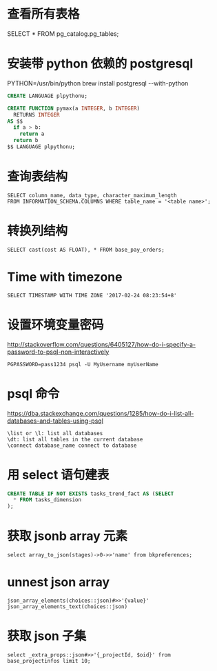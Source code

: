 # 查看所有表格
SELECT * FROM pg_catalog.pg_tables;

# 安装带 python 依赖的 postgresql

PYTHON=/usr/bin/python brew install postgresql --with-python

```sql
CREATE LANGUAGE plpythonu;

CREATE FUNCTION pymax(a INTEGER, b INTEGER)
  RETURNS INTEGER
AS $$
  if a > b:
    return a
  return b
$$ LANGUAGE plpythonu;
```

# 查询表结构

```
SELECT column_name, data_type, character_maximum_length
FROM INFORMATION_SCHEMA.COLUMNS WHERE table_name = '<table name>';
```

# 转换列结构
`SELECT cast(cost AS FLOAT), * FROM base_pay_orders;`

# Time with timezone
`SELECT TIMESTAMP WITH TIME ZONE '2017-02-24 08:23:54+8'`

# 设置环境变量密码

http://stackoverflow.com/questions/6405127/how-do-i-specify-a-password-to-psql-non-interactively

`PGPASSWORD=pass1234 psql -U MyUsername myUserName`

# psql 命令
https://dba.stackexchange.com/questions/1285/how-do-i-list-all-databases-and-tables-using-psql
```
\list or \l: list all databases
\dt: list all tables in the current database
\connect database_name connect to database
```

# 用 select 语句建表
```sql
CREATE TABLE IF NOT EXISTS tasks_trend_fact AS (SELECT
  * FROM tasks_dimension
);
```

# 获取 jsonb array 元素

`select array_to_json(stages)->0->>'name' from bkpreferences;`

# unnest json array
`json_array_elements(choices::json)#>>'{value}'`
`json_array_elements_text(choices::json)`

# 获取 json 子集

`select _extra_props::json#>>'{_projectId, $oid}' from base_projectinfos limit 10;`
